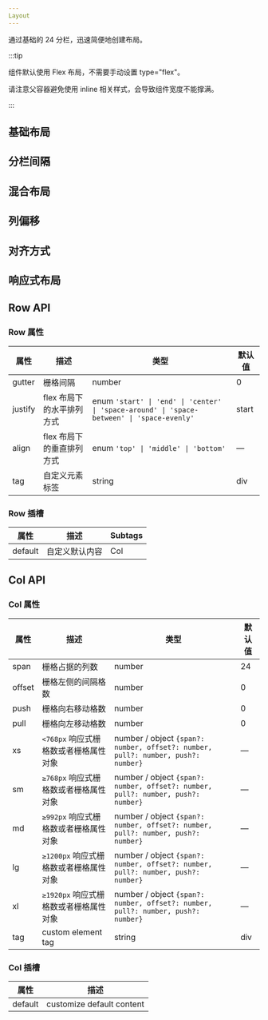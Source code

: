 ```yaml
---
Layout
---
```


通过基础的 24 分栏，迅速简便地创建布局。

:::tip

组件默认使用 Flex 布局，不需要手动设置 type="flex"。

请注意父容器避免使用 inline 相关样式，会导致组件宽度不能撑满。

:::

## 基础布局

<preview path="./demos/layout/basic-layout.vue" title="使用列创建基础网格布局。" description="通过 row 和 col 组件，并通过 col 组件的 span 属性我们就可以自由地组合布局。"></preview>

## 分栏间隔

<preview path="./demos/layout/column-spacing.vue" title="支持列间距。" description="行提供 gutter 属性来指定列之间的间距，其默认值为0。"></preview>

## 混合布局

<preview path="./demos/layout/column-offset.vue" title="" description="通过基础的 1/24 分栏任意扩展组合形成较为复杂的混合布局。"></preview>

## 列偏移

<preview path="./demos/layout/column-offset.vue" title="您可以指定列偏移量。" description="通过制定 col 组件的 offset 属性可以指定分栏偏移的栏数。"></preview>

## 对齐方式

<preview path="./demos/layout/alignment.vue" title="默认使用 flex 布局来对分栏进行灵活的对齐。" description="您可以通过justify 属性来定义子元素的排版方式，其取值为start、center、end、space-between、space-around或space-evenly。"></preview>

## 响应式布局

<preview path="./demos/layout/responsive-layout.vue" title="参照了 Bootstrap 的 响应式设计，预设了五个响应尺寸：xs、sm、md、lg 和 xl。" description=""></preview>

## Row API

### Row 属性

| 属性    | 描述               | 类型                                                                                       | 默认值 |
| ------- | ------------------------- | ------------------------------------------------------------------------------------------ | ------- |
| gutter  | 栅格间隔                  | number                                                                                     | 0       |
| justify | flex 布局下的水平排列方式 | enum `'start' \| 'end' \| 'center' \| 'space-around' \| 'space-between' \| 'space-evenly'` | start   |
| align   | flex 布局下的垂直排列方式 | enum `'top' \| 'middle' \| 'bottom'`                                                       | —       |
| tag     | 自定义元素标签            | string                                                                                     | div     |

### Row 插槽

| 属性    | 描述    | Subtags |
| ------- | -------------- | ------- |
| default | 自定义默认内容 | Col     |

## Col API

### Col 属性

| 属性   | 描述                            | 类型                                                                             | 默认值 |
| ------ | -------------------------------------- | -------------------------------------------------------------------------------- | ------- |
| span   | 栅格占据的列数                         | number                                                                           | 24      |
| offset | 栅格左侧的间隔格数                     | number                                                                           | 0       |
| push   | 栅格向右移动格数                       | number                                                                           | 0       |
| pull   | 栅格向左移动格数                       | number                                                                           | 0       |
| xs     | `<768px` 响应式栅格数或者栅格属性对象  | number / object `{span?: number, offset?: number, pull?: number, push?: number}` | —       |
| sm     | `≥768px` 响应式栅格数或者栅格属性对象  | number / object `{span?: number, offset?: number, pull?: number, push?: number}` | —       |
| md     | `≥992px` 响应式栅格数或者栅格属性对象  | number / object `{span?: number, offset?: number, pull?: number, push?: number}` | —       |
| lg     | `≥1200px` 响应式栅格数或者栅格属性对象 | number / object `{span?: number, offset?: number, pull?: number, push?: number}` | —       |
| xl     | `≥1920px` 响应式栅格数或者栅格属性对象 | number / object `{span?: number, offset?: number, pull?: number, push?: number}` | —       |
| tag    | custom element tag                     | string                                                                           | div     |

### Col 插槽

| 属性    | 描述               |
| ------- | ------------------------- |
| default | customize default content |

<style lang="scss">
@use './demos/layout/index.scss';
</style>
